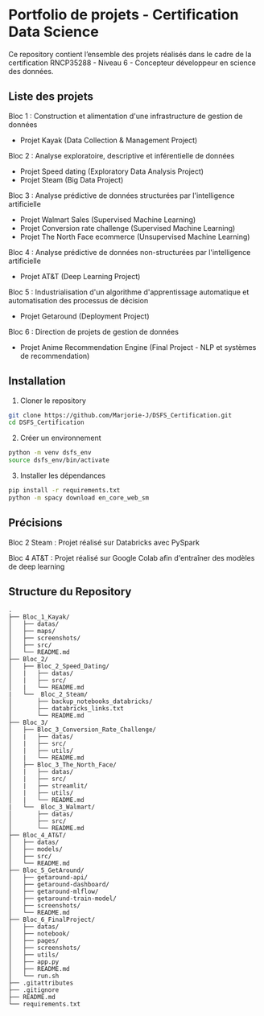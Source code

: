 # Portfolio de projets - Certification Data Science

Ce repository contient l’ensemble des projets réalisés dans le cadre de la certification RNCP35288 - Niveau 6 - Concepteur développeur en science des données.


## Liste des projets

Bloc 1 : Construction et alimentation d'une infrastructure de gestion de données
- Projet Kayak (Data Collection & Management Project)

Bloc 2 : Analyse exploratoire, descriptive et inférentielle de données
- Projet Speed dating (Exploratory Data Analysis Project)
- Projet Steam (Big Data Project)

Bloc 3 : Analyse prédictive de données structurées par l'intelligence artificielle
- Projet Walmart Sales (Supervised Machine Learning)
- Projet Conversion rate challenge (Supervised Machine Learning)
- Projet The North Face ecommerce (Unsupervised Machine Learning)

Bloc 4 : Analyse prédictive de données non-structurées par l'intelligence artificielle
- Projet AT&T (Deep Learning Project)

Bloc 5 : Industrialisation d'un algorithme d'apprentissage automatique et automatisation des processus de décision
- Projet Getaround (Deployment Project)

Bloc 6 : Direction de projets de gestion de données
- Projet Anime Recommendation Engine (Final Project - NLP et systèmes de recommendation)


## Installation

1. Cloner le repository

```bash
git clone https://github.com/Marjorie-J/DSFS_Certification.git
cd DSFS_Certification
```

2. Créer un environnement

```bash
python -m venv dsfs_env
source dsfs_env/bin/activate
```

3. Installer les dépendances

```bash
pip install -r requirements.txt
python -m spacy download en_core_web_sm
```


## Précisions

Bloc 2 Steam : Projet réalisé sur Databricks avec PySpark

Bloc 4 AT&T : Projet réalisé sur Google Colab afin d'entraîner des modèles de deep learning


## Structure du Repository

```
.
├── Bloc_1_Kayak/
│   ├── datas/
│   ├── maps/
│   ├── screenshots/
│   ├── src/
│   └── README.md
├── Bloc_2/
│   ├── Bloc_2_Speed_Dating/
│   |   ├── datas/
│   |   ├── src/
│   |   └── README.md
|   └──  Bloc_2_Steam/
│       ├── backup_notebooks_databricks/
│       ├── databricks_links.txt
│       └── README.md
├── Bloc_3/
│   ├── Bloc_3_Conversion_Rate_Challenge/
│   |   ├── datas/
│   |   ├── src/
│   |   ├── utils/
│   |   └── README.md
│   ├── Bloc_3_The_North_Face/
│   |   ├── datas/
│   |   ├── src/
│   |   ├── streamlit/
│   |   ├── utils/
│   |   └── README.md
|   └──  Bloc_3_Walmart/
│       ├── datas/
│       ├── src/
│       └── README.md
├── Bloc_4_AT&T/
│   ├── datas/
│   ├── models/
│   ├── src/
│   └── README.md
├── Bloc_5_GetAround/
│   ├── getaround-api/
│   ├── getaround-dashboard/
│   ├── getaround-mlflow/
│   ├── getaround-train-model/
│   ├── screenshots/
│   └── README.md
├── Bloc_6_FinalProject/
│   ├── datas/
│   ├── notebook/
│   ├── pages/
│   ├── screenshots/
│   ├── utils/
│   ├── app.py
│   ├── README.md
│   └── run.sh
├── .gitattributes
├── .gitignore
├── README.md
└── requirements.txt